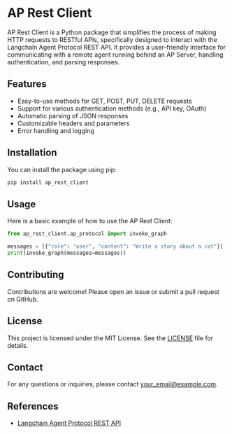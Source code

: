 # AP Rest Client

AP Rest Client is a Python package that simplifies the process of making HTTP requests to RESTful APIs, specifically designed to interact with the Langchain Agent Protocol REST API. It provides a user-friendly interface for communicating with a remote agent running behind an AP Server, handling authentication, and parsing responses.

## Features

- Easy-to-use methods for GET, POST, PUT, DELETE requests
- Support for various authentication methods (e.g., API key, OAuth)
- Automatic parsing of JSON responses
- Customizable headers and parameters
- Error handling and logging

## Installation

You can install the package using pip:

```bash
pip install ap_rest_client
```

## Usage

Here is a basic example of how to use the AP Rest Client:

```python
from ap_rest_client.ap_protocol import invoke_graph

messages = [{"role": "user", "content": "Write a story about a cat"}]
print(invoke_graph(messages=messages))
```

## Contributing

Contributions are welcome! Please open an issue or submit a pull request on GitHub.

## License

This project is licensed under the MIT License. See the [LICENSE](LICENSE) file for details.

## Contact

For any questions or inquiries, please contact [your_email@example.com](mailto:your_email@example.com).

## References

- [Langchain Agent Protocol REST API](https://github.com/langchain-ai/agent-protocol)
